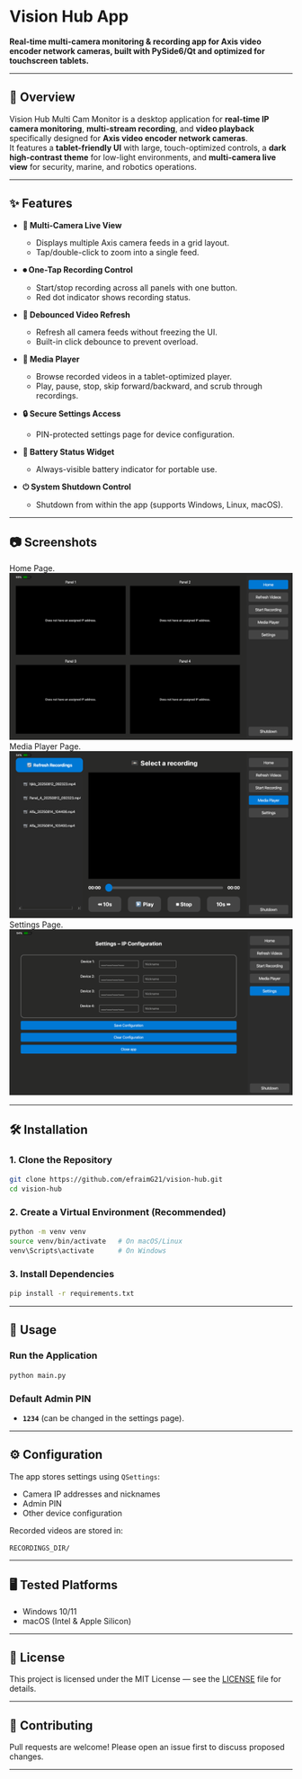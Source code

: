 
# Vision Hub App

**Real-time multi-camera monitoring & recording app for Axis video encoder network cameras, built with PySide6/Qt and optimized for touchscreen tablets.**

---

## 📖 Overview

Vision Hub Multi Cam Monitor is a desktop application for **real-time IP camera monitoring**, **multi-stream recording**, and **video playback** specifically designed for **Axis video encoder network cameras**.  
It features a **tablet-friendly UI** with large, touch-optimized controls, a **dark high-contrast theme** for low-light environments, and **multi-camera live view** for security, marine, and robotics operations.

---

## ✨ Features

- **📡 Multi-Camera Live View**
  - Displays multiple Axis camera feeds in a grid layout.
  - Tap/double-click to zoom into a single feed.

- **⏺ One-Tap Recording Control**
  - Start/stop recording across all panels with one button.
  - Red dot indicator shows recording status.

- **🔄 Debounced Video Refresh**
  - Refresh all camera feeds without freezing the UI.
  - Built-in click debounce to prevent overload.

- **🎥 Media Player**
  - Browse recorded videos in a tablet-optimized player.
  - Play, pause, stop, skip forward/backward, and scrub through recordings.

- **🔒 Secure Settings Access**
  - PIN-protected settings page for device configuration.

- **🔋 Battery Status Widget**
  - Always-visible battery indicator for portable use.

- **⏻ System Shutdown Control**
  - Shutdown from within the app (supports Windows, Linux, macOS).

---

## 📷 Screenshots

Home Page.
![Home View](./docs/screenshots/home_view.png)
Media Player Page.
![Media Player](./docs/screenshots/media_player.png)
Settings Page.
![Settings Page](./docs/screenshots/settings_page.png)


---

## 🛠 Installation

### 1. Clone the Repository
```bash
git clone https://github.com/efraimG21/vision-hub.git
cd vision-hub
````

### 2. Create a Virtual Environment (Recommended)

```bash
python -m venv venv
source venv/bin/activate   # On macOS/Linux
venv\Scripts\activate      # On Windows
```

### 3. Install Dependencies

```bash
pip install -r requirements.txt
```

---

## 🚀 Usage

### Run the Application

```bash
python main.py
```

### Default Admin PIN

* **`1234`** (can be changed in the settings page).

---

## ⚙️ Configuration

The app stores settings using `QSettings`:

* Camera IP addresses and nicknames
* Admin PIN
* Other device configuration

Recorded videos are stored in:

```
RECORDINGS_DIR/
```

---

## 🖥 Tested Platforms

* Windows 10/11
* macOS (Intel & Apple Silicon)

---

## 📜 License

This project is licensed under the MIT License — see the [LICENSE](LICENSE) file for details.

---

## 🤝 Contributing

Pull requests are welcome! Please open an issue first to discuss proposed changes.

---


